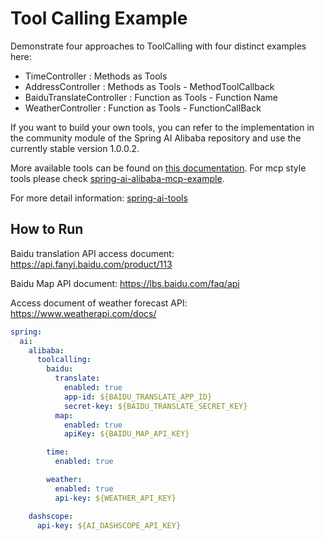 # Tool Calling Example

Demonstrate four approaches to ToolCalling with four distinct examples here:
- TimeController : Methods as Tools
- AddressController : Methods as Tools - MethodToolCallback
- BaiduTranslateController : Function as Tools - Function Name 
- WeatherController : Function as Tools - FunctionCallBack

If you want to build your own tools, you can refer to the implementation in the community module of the Spring AI Alibaba repository and use the currently stable version 1.0.0.2.

More available tools can be found on [this documentation](https://java2ai.com/docs/1.0.0-M5.1/integrations/tools/). For mcp style tools please check [spring-ai-alibaba-mcp-example](../spring-ai-alibaba-mcp-example).

For more detail information: [spring-ai-tools](https://docs.spring.io/spring-ai/reference/api/tools.html)

## How to Run
Baidu translation API access document: https://api.fanyi.baidu.com/product/113

Baidu Map API document: https://lbs.baidu.com/faq/api

Access document of weather forecast API: https://www.weatherapi.com/docs/

```yaml
spring:
  ai:
    alibaba:
      toolcalling:
        baidu:
          translate:
            enabled: true
            app-id: ${BAIDU_TRANSLATE_APP_ID}
            secret-key: ${BAIDU_TRANSLATE_SECRET_KEY}
          map:
            enabled: true
            apiKey: ${BAIDU_MAP_API_KEY}

        time:
          enabled: true

        weather:
          enabled: true
          api-key: ${WEATHER_API_KEY}

    dashscope:
      api-key: ${AI_DASHSCOPE_API_KEY}

```
